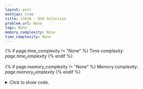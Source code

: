 ```yaml
---
layout: post
mathjax: true
title: 1363A - Odd Selection
problem_url: None
tags: None
memory_complexity: None
time_complexity: None
---
```




{% if page.time_complexity != "None" %}
Time complexity: ${{ page.time_complexity }}$
{% endif %}

{% if page.memory_complexity != "None" %}
Memory complexity: ${{ page.memory_complexity }}$
{% endif %}

<details>
<summary>
<p style="display:inline">Click to show code.</p>
</summary>
```cpp
{% raw %}
using namespace std;
bool solve(int x, int evens, int odds)
{
    if (odds == 0)
        return false;
    if (odds % 2 == 0)
        odds -= 1;
    int xp = x - 1;
    odds -= 1;
    xp -= min(odds, 2 * (xp / 2));
    return (xp - evens <= 0);
}
int main(void)
{
    int t, n, x, ai;
    cin >> t;
    while (t--)
    {
        cin >> n >> x;
        int rem[2] = {0, 0};
        for (int i = 0; i < n; ++i)
        {
            cin >> ai;
            rem[ai % 2]++;
        }
        cout << (solve(x, rem[0], rem[1]) ? "Yes" : "No") << endl;
    }
    return 0;
}

{% endraw %}
```
</details>

